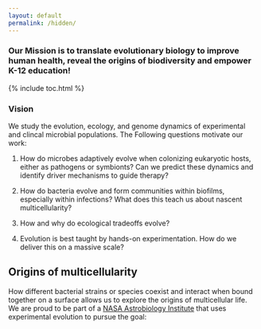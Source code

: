 ```yaml
---
layout: default
permalink: /hidden/
---
```


### Our Mission is to translate evolutionary biology to improve human health, reveal the origins of biodiversity and empower K-12 education!


{% include toc.html %}


### Vision

We study the evolution, ecology, and genome dynamics of experimental and clincal microbial populations.  The Following questions motivate our work:

1)  How do microbes adaptively evolve when colonizing eukaryotic hosts, either as pathogens or symbionts? Can we predict these dynamics and identify driver mechanisms to guide therapy?

2)  How do bacteria evolve and form communities within biofilms, especially within infections? What does this teach us about nascent multicellularity?
    
3)  How and why do ecological tradeoffs evolve?

4)  Evolution is best taught by hands-on experimentation. How do we deliver this on a massive scale?



## Origins of multicellularity
How different bacterial strains or species coexist and interact when bound together on a surface allows us to explore the origins of multicellular life. We are proud to be part of a [NASA Astrobiology Institute](https://astrobiology.nasa.gov/nai/teams/can-7/umt/) that uses experimental evolution to pursue the goal: 
